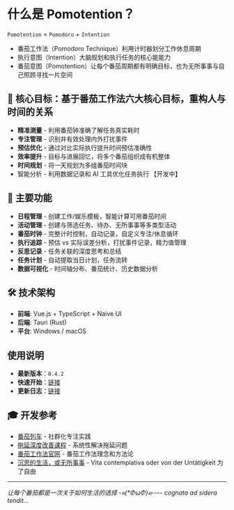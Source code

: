 # 什么是 Pomotention？

`Pomotention` = `Pomodoro` + `Intention`

- 番茄工作法（Pomodoro Technique）利用计时器划分工作休息周期
- 执行意图（Intention）大脑规划和执行任务的核心能能力
- 番茄意图（Pomotention）让每个番茄周期都有明确目标，也为无所事事与自己照顾寻找一片空间

## 🎯 核心目标：基于番茄工作法六大核心目标，重构人与时间的关系

- **精准测量** - 利用番茄钟准确了解任务真实耗时
- **专注管理** - 识别并有效处理内外打扰事件
- **预估优化** - 通过对比实际执行提升时间预估准确性
- **效率提升** - 目标与进展回忆，将多个番茄组织成有机整体
- **时间规划** - 将一天规划为多组番茄时间块
- 智能分析 - 利用数据记录和 AI 工具优化任务执行 【开发中】

## 🚀 主要功能

- **日程管理** - 创建工作/娱乐模板，智能计算可用番茄时间
- **活动管理** - 创建与筛选任务、待办、无所事事等多类型活动
- **番茄时钟** - 完整计时控制，自动记录，自定义专注/休息循环
- **执行追踪** - 预估 vs 实际误差分析，打扰事件记录，精力值管理
- **反思记录** - 任务关联的深度思考和总结
- **任务计划** - 自动提取当日计划，任务流转
- **数据可视化** - 时间轴分布、番茄统计、历史数据分析

## 🛠️ 技术架构

- **前端**: Vue.js + TypeScript + Naive UI
- **后端**: Tauri (Rust)
- **平台**: Windows / macOS

## 使用说明

- **最新版本**：`0.4.2`
- **快速开始**：[链接](getting-started.md)
- **更新日志**：[链接](dev-log/CHANGELOG.md)

## 🎓 开发参考

- [番茄列车](https://ebp.gesedna.com/pa-group-info-pomo/?rd=%2FEBPTsundoku%2F%3Frd%3D%2F) - 社群化专注实践
- [拖延深度改善课程](https://ebp.gesedna.com/product/delay_multi/?rd=%2F) - 系统性解决拖延问题
- [番茄工作法官网](https://www.pomodorotechnique.com/) - 番茄工作法理念和方法论
- [沉思的生活，或无所事事](https://book.douban.com/subject/36425441/) - Vita contemplativa oder von der Untätigkeit 为了自由

---

_让每个番茄都是一次关于如何生活的选择 -ฅ(\*ΦωΦ)ฅ---- cognata ad sidera tendit..._
